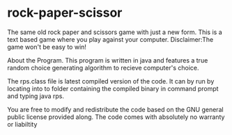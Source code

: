 # rock-paper-scissor

The same old rock paper and scissors game with just a new form.
This is a text based game where you play against your computer.
Disclaimer:The game won't be easy to win!

About the Program.
This program is written in java and features a true random choice 
generating algorithm to recieve computer's choice.

The rps.class file is latest compiled version of the code.
It can by run by locating into to folder containing the compiled binary in
command prompt and typing java rps.

You are free to modify and redistribute the code based on the GNU general public license provided along.
The code comes with absolutely no warranty or liabiltity
